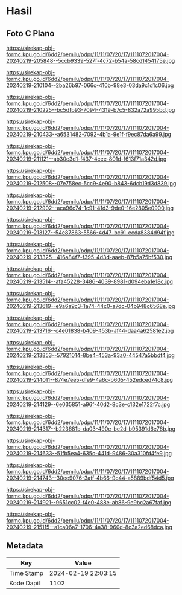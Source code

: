 # Hasil

## Foto C Plano

https://sirekap-obj-formc.kpu.go.id/6dd2/pemilu/pdpr/11/11/07/20/17/1111072017004-20240219-205848--5ccb9339-527f-4c72-b54a-58cd1454175e.jpg

https://sirekap-obj-formc.kpu.go.id/6dd2/pemilu/pdpr/11/11/07/20/17/1111072017004-20240219-210104--2ba26b97-066c-410b-98e3-03da9c1d1c06.jpg

https://sirekap-obj-formc.kpu.go.id/6dd2/pemilu/pdpr/11/11/07/20/17/1111072017004-20240219-210225--bc5dfb93-7094-4319-b7c5-832a72a995bd.jpg

https://sirekap-obj-formc.kpu.go.id/6dd2/pemilu/pdpr/11/11/07/20/17/1111072017004-20240219-210433--a6531482-7092-4b1a-9e1f-f9ec87da6a99.jpg

https://sirekap-obj-formc.kpu.go.id/6dd2/pemilu/pdpr/11/11/07/20/17/1111072017004-20240219-211121--ab30c3d1-f437-4cee-801d-f613f71a342d.jpg

https://sirekap-obj-formc.kpu.go.id/6dd2/pemilu/pdpr/11/11/07/20/17/1111072017004-20240219-212508--07e758ec-5cc9-4e90-b843-6dcb19d3d839.jpg

https://sirekap-obj-formc.kpu.go.id/6dd2/pemilu/pdpr/11/11/07/20/17/1111072017004-20240219-212902--aca96c74-1c91-41d3-9de0-16e2805e0900.jpg

https://sirekap-obj-formc.kpu.go.id/6dd2/pemilu/pdpr/11/11/07/20/17/1111072017004-20240219-213127--54e87863-5566-4d47-bc91-ecda8384d94f.jpg

https://sirekap-obj-formc.kpu.go.id/6dd2/pemilu/pdpr/11/11/07/20/17/1111072017004-20240219-213325--416a84f7-f395-4d3d-aaeb-87b5a75bf530.jpg

https://sirekap-obj-formc.kpu.go.id/6dd2/pemilu/pdpr/11/11/07/20/17/1111072017004-20240219-213514--afa45228-3486-4039-8981-d094eba1e18c.jpg

https://sirekap-obj-formc.kpu.go.id/6dd2/pemilu/pdpr/11/11/07/20/17/1111072017004-20240219-213619--e9a6a9c3-1a74-44c0-a7dc-04b948c6568e.jpg

https://sirekap-obj-formc.kpu.go.id/6dd2/pemilu/pdpr/11/11/07/20/17/1111072017004-20240219-213716--c4e01838-b409-453b-af44-daa4a62581e2.jpg

https://sirekap-obj-formc.kpu.go.id/6dd2/pemilu/pdpr/11/11/07/20/17/1111072017004-20240219-213853--57921014-8be4-453a-93a0-44547a5bbdf4.jpg

https://sirekap-obj-formc.kpu.go.id/6dd2/pemilu/pdpr/11/11/07/20/17/1111072017004-20240219-214011--874e7ee5-dfe9-4a6c-b605-452edced74c8.jpg

https://sirekap-obj-formc.kpu.go.id/6dd2/pemilu/pdpr/11/11/07/20/17/1111072017004-20240219-214129--6e035851-a96f-40d2-8c3e-c132e1722f7c.jpg

https://sirekap-obj-formc.kpu.go.id/6dd2/pemilu/pdpr/11/11/07/20/17/1111072017004-20240219-214317--b223681b-da03-490e-be2d-b95391d6e76b.jpg

https://sirekap-obj-formc.kpu.go.id/6dd2/pemilu/pdpr/11/11/07/20/17/1111072017004-20240219-214633--51fb5ea4-635c-441d-9486-30a310fd4fe9.jpg

https://sirekap-obj-formc.kpu.go.id/6dd2/pemilu/pdpr/11/11/07/20/17/1111072017004-20240219-214743--30ee9076-3aff-4b66-9c44-a5889bdf54d5.jpg

https://sirekap-obj-formc.kpu.go.id/6dd2/pemilu/pdpr/11/11/07/20/17/1111072017004-20240219-214921--9651cc02-f4e0-488e-ab86-9e9bc2a67faf.jpg

https://sirekap-obj-formc.kpu.go.id/6dd2/pemilu/pdpr/11/11/07/20/17/1111072017004-20240219-215115--a1ca06a7-1706-4a38-960d-8c3a2ed68dca.jpg


## Metadata

| Key        | Value               |
| ---------- | ------------------- |
| Time Stamp | 2024-02-19 22:03:15 |
| Kode Dapil | 1102                |



